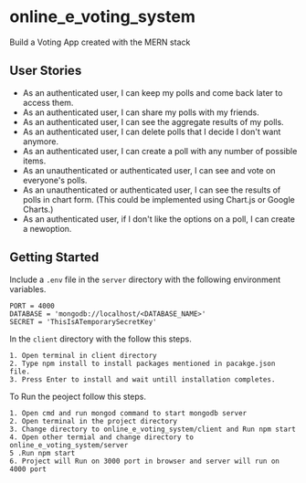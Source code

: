 # online_e_voting_system

Build a Voting App created with the MERN stack

## User Stories

* As an authenticated user, I can keep my polls and come back later to access them.
* As an authenticated user, I can share my polls with my friends.
* As an authenticated user, I can see the aggregate results of my polls.
* As an authenticated user, I can delete polls that I decide I don't want anymore.
* As an authenticated user, I can create a poll with any number of possible items.
* As an unauthenticated or authenticated user, I can see and vote on everyone's polls.
* As an unauthenticated or authenticated user, I can see the results of polls in chart form. (This could be implemented using Chart.js or Google Charts.)
* As an authenticated user, if I don't like the options on a poll, I can create a newoption.

## Getting Started

Include a `.env` file in the `server` directory with the following environment variables.

```
PORT = 4000
DATABASE = 'mongodb://localhost/<DATABASE_NAME>'
SECRET = 'ThisIsATemporarySecretKey'
```

In the `client` directory with the follow this steps.

```
1. Open terminal in client directory
2. Type npm install to install packages mentioned in pacakge.json file.
3. Press Enter to install and wait untill installation completes.
```

To Run the peoject follow this steps.

```
1. Open cmd and run mongod command to start mongodb server
2. Open terminal in the project directory
3. Change directory to online_e_voting_system/client and Run npm start
4. Open other termial and change directory to online_e_voting_system/server
5 .Run npm start
6. Project will Run on 3000 port in browser and server will run on 4000 port
```
